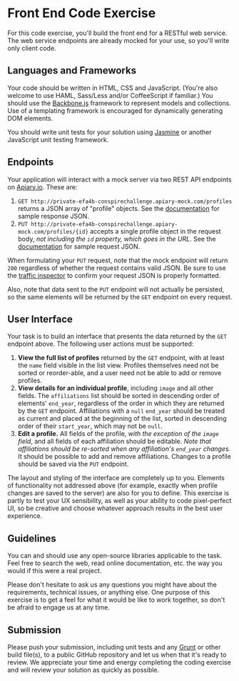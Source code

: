 Front End Code Exercise
=======================

For this code exercise, you'll build the front end for a RESTful web service. The web service endpoints are already mocked for your use, so you'll write only client code.

## Languages and Frameworks

Your code should be written in HTML, CSS and JavaScript. (You're also welcome to use HAML, Sass/Less and/or CoffeeScript if familiar.) You should use the [Backbone.js](http://backbonejs.org/) framework to represent models and collections. Use of a templating framework is encouraged for dynamically generating DOM elements.

You should write unit tests for your solution using [Jasmine](http://jasmine.github.io/2.0/introduction.html) or another JavaScript unit testing framework.

## Endpoints

Your application will interact with a mock server via two REST API endpoints on [Apiary.io](http://docs.conspirechallenge.apiary.io/). These are:

  1. ```GET http://private-efa4b-conspirechallenge.apiary-mock.com/profiles``` returns a JSON array of "profile" objects. See the [documentation](http://docs.conspirechallenge.apiary.io/#get-%2Fprofiles) for sample response JSON.
  1. ```PUT http://private-efa4b-conspirechallenge.apiary-mock.com/profiles/{id}``` accepts a single profile object in the request body, _not including the ```id``` property, which goes in the URL_. See the [documentation](http://docs.conspirechallenge.apiary.io/#put-%2Fprofiles%2F%7Bid%7D) for sample request JSON.

When formulating your ```PUT``` request, note that the mock endpoint will return ```200``` regardless of whether the request contains valid JSON. Be sure to use the [traffic inspector](http://docs.conspirechallenge.apiary.io/traffic/efa4b) to confirm your request JSON is properly formatted.

Also, note that data sent to the ```PUT``` endpoint will not actually be persisted, so the same elements will be returned by the ```GET``` endpoint on every request.

## User Interface

Your task is to build an interface that presents the data returned by the ```GET``` endpoint above. The following user actions must be supported:

  1. **View the full list of profiles** returned by the ```GET``` endpoint, with at least the ```name``` field visible in the list view. Profiles themselves need not be sorted or reorder-able, and a user need not be able to add or remove profiles.
  1. **View details for an individual profile**, including ```image``` and all other fields. The ```affiliations``` list should be sorted in descending order of elements' ```end_year```, regardless of the order in which they are returned by the ```GET``` endpoint. Affiliations with a ```null``` ```end_year``` should be treated as current and placed at the beginning of the list, sorted in descending order of their ```start_year```, which may not be ```null```.
  1. **Edit a profile.** All fields of the profile, _with the exception of the ```image``` field_, and all fields of each affiliation should be editable. _Note that affiliations should be re-sorted when any affiliation's ```end_year``` changes._ It should be possible to add and remove affiliations. Changes to a profile should be saved via the ```PUT``` endpoint.

The layout and styling of the interface are completely up to you. Elements of functionality not addressed above (for example, exactly when profile changes are saved to the server) are also for you to define. This exercise is partly to test your UX sensibility, as well as your ability to code pixel-perfect UI, so be creative and choose whatever approach results in the best user experience.

## Guidelines

You can and should use any open-source libraries applicable to the task. Feel free to search the web, read online documentation, etc. the way you would if this were a real project.

Please don't hesitate to ask us any questions you might have about the requirements, technical issues, or anything else. One purpose of this exercise is to get a feel for what it would be like to work together, so don't be afraid to engage us at any time.

## Submission

Please push your submission, including unit tests and any [Grunt](http://gruntjs.com/) or other build file(s), to a public GitHub repository and let us when that it's ready to review. We appreciate your time and energy completing the coding exercise and will review your solution as quickly as possible.
